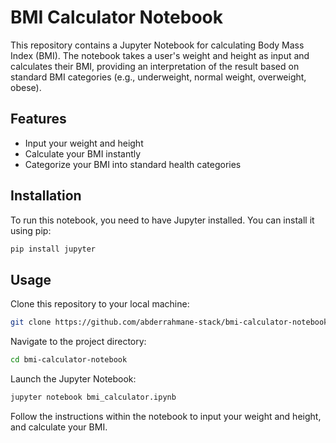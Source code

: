 # BMI Calculator Notebook

This repository contains a Jupyter Notebook for calculating Body Mass Index (BMI). The notebook takes a user's weight and height as input and calculates their BMI, providing an interpretation of the result based on standard BMI categories (e.g., underweight, normal weight, overweight, obese).

## Features

- Input your weight and height
- Calculate your BMI instantly
- Categorize your BMI into standard health categories
## Installation

To run this notebook, you need to have Jupyter installed. You can install it using pip:

```bash
pip install jupyter
```

## Usage
Clone this repository to your local machine:
```bash
git clone https://github.com/abderrahmane-stack/bmi-calculator-notebook.git
```
Navigate to the project directory:
```bash
cd bmi-calculator-notebook
```
Launch the Jupyter Notebook:
```bash
jupyter notebook bmi_calculator.ipynb
```
Follow the instructions within the notebook to input your weight and height, and calculate your BMI.
